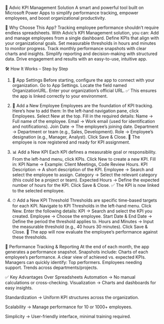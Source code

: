 🚀 Advic KPI Management Solution
A smart and powerful tool built on Microsoft Power Apps to simplify performance tracking, empower employees, and boost organizational productivity.

🌟 Why Choose This App?
Tracking employee performance shouldn’t require endless spreadsheets. With Advic’s KPI Management solution, you can:
Add and manage employees from a single dashboard.
Define KPIs that align with your organizational goals.
Set measurable thresholds in hours and minutes to monitor progress.
Track monthly performance snapshots with clear charts and insights.
Simplify reporting and decision-making with structured data.
Drive engagement and results with an easy-to-use, intuitive app.

🛠 How It Works – Step by Step
1. 🔧 App Settings
Before starting, configure the app to connect with your organization.
Go to App Settings.
Locate the field named OrganizationURL.
Enter your organization’s official URL.
✅ This ensures the app is linked correctly to your environment.

2. 👤 Add a New Employee
Employees are the foundation of KPI tracking. Here’s how to add them:
In the left-hand navigation pane, click Employees.
Select New at the top.
Fill in the required details:
Name → Full name of the employee.
Email → Work email (used for identification and notifications).
Join Date → The employee’s joining date.
Department → Department or team (e.g., Sales, Development).
Role → Employee’s designation (e.g., Manager, Analyst).
Click Save & Close.
📌 The employee is now registered and ready for KPI assignment.

3. 📊 Add a New KPI
Each KPI defines a measurable goal or responsibility.
From the left-hand menu, click KPIs.
Click New to create a new KPI.
Fill in:
KPI Name → Example: Client Meetings, Code Review Hours.
KPI Description → A short description of the KPI.
Employee → Search and select the employee to assign.
Category → Select the relevant category (this could be a project or team).
Expected Hours → Define the expected number of hours for the KPI.
Click Save & Close.
✅ The KPI is now linked to the selected employee.

4. ⏱ Add a New KPI Threshold
Thresholds are specific time-based targets for each KPI.
Navigate to KPI Thresholds in the left-hand menu.
Click New.
Enter the following details:
KPI → Search and select the KPI you created.
Employee → Choose the employee.
Start Date & End Date → Define the period the threshold applies to.
Hours and Minutes → Input the measurable threshold (e.g., 40 hours 30 minutes).
Click Save & Close.
📌 The app will now evaluate the employee’s performance against these thresholds.

📅 Performance Tracking & Reporting
At the end of each month, the app generates a performance snapshot.
Snapshots include:
Charts of each employee’s performance.
A clear view of achieved vs. expected KPIs.
Managers can quickly identify:
Top performers.
Employees needing support.
Trends across departments/projects.

✅ Key Advantages Over Spreadsheets
Automation → No manual calculations or cross-checking.
Visualization → Charts and dashboards for easy insights.

Standardization → Uniform KPI structures across the organization.

Scalability → Manage performance for 10 or 1000+ employees.

Simplicity → User-friendly interface, minimal training required.
